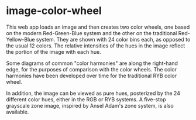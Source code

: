 # image-color-wheel
This web app loads an image and then creates two color wheels, one based on the modern Red-Green-Blue system and the other on the traditional Red-Yellow-Blue system. They are shown with 24 color bins each, as opposed to the usual 12 colors. The relative intensities of the hues in the image reflect the portion of the image with each hue. 

Some diagrams of common "color harmonies" are along the right-hand edge, for the purposes of comparison with the color wheels. The color harmonies have been developed over time for the traditional RYB color wheel.

In addition, the image can be viewed as pure hues, posterized by the 24 different color hues, either in the RGB or RYB systems. A five-stop grayscale zone image, inspired by Ansel Adam's zone system, is also available.
